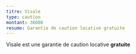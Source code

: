 ```yaml
---
titre: Visale
type: caution
montant: 36000
resume: Garantie de caution locative gratuite
---
```


Visale est une garantie de caution locative **gratuite**
